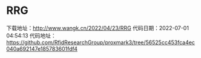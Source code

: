 # RRG
下载地址：http://www.wangk.cn/2022/04/23/RRG
代码日期：2022-07-01 04:54:13
代码地址：https://github.com/RfidResearchGroup/proxmark3/tree/56525cc453fca4ec040a692147e185783601fdf4
